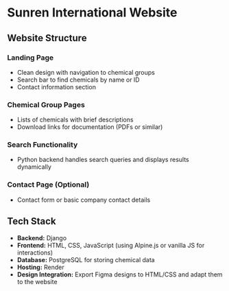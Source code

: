 # Sunren International Website

## Website Structure

### Landing Page
- Clean design with navigation to chemical groups  
- Search bar to find chemicals by name or ID  
- Contact information section  

### Chemical Group Pages
- Lists of chemicals with brief descriptions  
- Download links for documentation (PDFs or similar)  

### Search Functionality
- Python backend handles search queries and displays results dynamically  

### Contact Page (Optional)
- Contact form or basic company contact details  

## Tech Stack

- **Backend:** Django  
- **Frontend:** HTML, CSS, JavaScript (using Alpine.js or vanilla JS for interactions)  
- **Database:** PostgreSQL for storing chemical data  
- **Hosting:** Render  
- **Design Integration:** Export Figma designs to HTML/CSS and adapt them to the website  